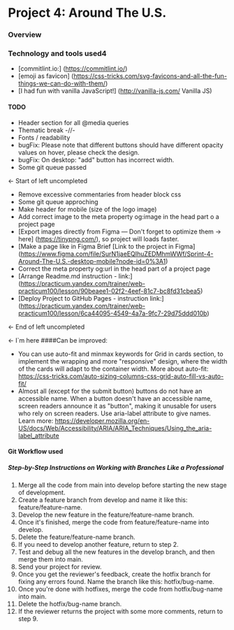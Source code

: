 # Project 4: Around The U.S.

### Overview

### Technology and tools used4

* [commitlint.io:] (https://commitlint.io/)
* [emoji as favicon] (https://css-tricks.com/svg-favicons-and-all-the-fun-things-we-can-do-with-them/)
* [I had fun with vanilla JavaScript!] (http://vanilla-js.com/ Vanilla JS)

#### TODO
* Header section for all @media queries
* Thematic break -//-
* Fonts / readability
* bugFix: Please note that different buttons should have different opacity values on hover, please check the design.
* bugFix: On desktop: "add" button has incorrect width.
* Some git queue passed

← Start of left uncompleted
* Remove excessive commentaries from header block css
* Some git queue approching
* Make header for mobile (size of the logo image)
* Add correct image to the meta property og:image in the head part o a project page
* [Export images directly from Figma — Don't forget to optimize them → here] (https://tinypng.com/), so project will loads faster.
* [Make a page like in Figma Brief [Link to the project in Figma] (https://www.figma.com/file/SurN1jaeEQIhuZEDMhmWWf/Sprint-4-Around-The-U.S.-desktop-mobile?node-id=0%3A1) 
* Correct the meta property og:url in the head part of a project page
* [Arrange Readme.md instruction - link:] (https://practicum.yandex.com/trainer/web-practicum100/lesson/90beaee1-02f2-4eef-81c7-bc8fd31cbea5)
* [Deploy Project to GitHub Pages - instruction link:] (https://practicum.yandex.com/trainer/web-practicum100/lesson/6ca44095-4549-4a7a-9fc7-29d75ddd010b)

← End of left uncompleted

← I`m here
####Can be improved:
* You can use auto-fit and minmax keywords for Grid in cards section, to implement the wrapping and more "responsive" design, where the width of the cards will adapt to the container width. More about auto-fit: https://css-tricks.com/auto-sizing-columns-css-grid-auto-fill-vs-auto-fit/
* Almost all (except for the submit button) buttons do not have an accessible name. When a button doesn't have an accessible name, screen readers announce it as "button", making it unusable for users who rely on screen readers. Use aria-label attribute to give names. Learn more: https://developer.mozilla.org/en-US/docs/Web/Accessibility/ARIA/ARIA_Techniques/Using_the_aria-label_attribute

#### Git Workflow used
##### Step-by-Step Instructions on Working with Branches Like a Professional
1. Merge all the code from main into develop before starting the new stage of development.
2. Create a feature branch from develop and name it like this: feature/feature-name.
3. Develop the new feature in the feature/feature-name branch.
4. Once it's finished, merge the code from feature/feature-name into develop.
5. Delete the feature/feature-name branch.
6. If you need to develop another feature, return to step 2.
7. Test and debug all the new features in the develop branch, and then merge them into main.
8. Send your project for review.
9. Once you get the reviewer's feedback, create the hotfix branch for fixing any errors found. Name the branch like this: hotfix/bug-name.
10. Once you're done with hotfixes, merge the code from hotfix/bug-name into main.
11. Delete the hotfix/bug-name branch.
12. If the reviewer returns the project with some more comments, return to step 9.
